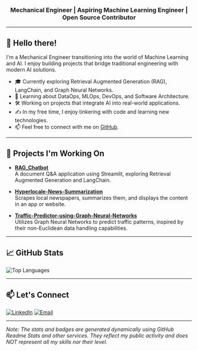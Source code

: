 <h3 align="center">Mechanical Engineer | Aspiring Machine Learning Engineer | Open Source Contributor</h3>

---

## 👋 Hello there!

I'm a Mechanical Engineer transitioning into the world of Machine Learning and AI. I enjoy building projects that bridge traditional engineering with modern AI solutions.

- 🎓 Currently exploring Retrieval Augmented Generation (RAG), LangChain, and Graph Neural Networks.  
- 🌱 Learning about DataOps, MLOps, DevOps, and Software Architecture.  
- 🛠️ Working on projects that integrate AI into real-world applications.  
- ✍️ In my free time, I enjoy tinkering with code and learning new technologies.  
- 📫 Feel free to connect with me on [GitHub](https://github.com/FrustratedPixel).

---

## 🚀 Projects I'm Working On

- **[RAG_Chatbot](https://github.com/FrustratedPixel/RAG_Chatbot)**  
  A document Q&A application using Streamlit, exploring Retrieval Augmented Generation and LangChain.

- **[Hyperlocale-News-Summarization](https://github.com/FrustratedPixel/Hyperlocale-News-Summarization)**  
  Scrapes local newspapers, summarizes them, and displays the content in an app or website.

- **[Traffic-Predictor-using-Graph-Neural-Networks](https://github.com/FrustratedPixel/Traffic-Predictor-using-Graph-Neural-Networks)**  
  Utilizes Graph Neural Networks to predict traffic patterns, inspired by their non-Euclidean data handling capabilities.

---

## 📈 GitHub Stats

![Top Languages](https://github-readme-stats.vercel.app/api/top-langs/?username=FrustratedPixel&layout=compact&theme=radical)  

---

## 📫 Let's Connect

[![LinkedIn](https://img.shields.io/badge/-LinkedIn-0e76a8?style=flat&logo=Linkedin&logoColor=white)](https://www.linkedin.com/in/[your-linkedin-profile](https://www.linkedin.com/in/shiva-s-b021b6278))  
[![Email](https://img.shields.io/badge/-Email-D14836?style=flat&logo=Gmail&logoColor=white)](mailto:frustratedpixel@gmail.com)

---


*Note: The stats and badges are generated dynamically using GitHub Readme Stats and other services. They reflect my public activity and does NOT represent all my skills nor their level.*  

